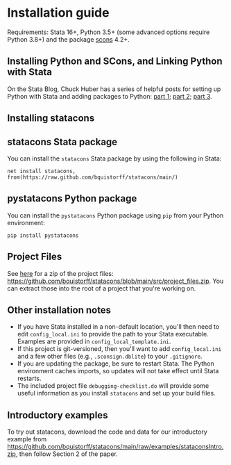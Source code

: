 # Installation guide

Requirements: Stata 16+, Python 3.5+ (some advanced options require Python 3.8+) and the package [scons](https://scons.org/) 4.2+.

## Installing Python and SCons, and Linking Python with Stata

On the Stata Blog, Chuck Huber has a series of helpful posts for setting up Python with Stata and adding packages to Python: [part 1](https://blog.stata.com/2020/08/18/stata-python-integration-part-1-setting-up-stata-to-use-python/); [part 2](https://blog.stata.com/2020/08/25/stata-python-integration-part-2-three-ways-to-use-python-in-stata/); [part 3](https://blog.stata.com/2020/09/01/stata-python-integration-part-3-how-to-install-python-packages/).


## Installing statacons

## statacons Stata package
You can install the `statacons` Stata package by using the following in Stata:
```
net install statacons, from(https://raw.github.com/bquistorff/statacons/main/)
```

## pystatacons Python package
You can install the `pystatacons` Python package using `pip` from your Python environment:
```
pip install pystatacons
```

## Project Files
See [here](https://github.com/bquistorff/statacons/blob/main/src/project_files.zip) for a zip of the project files: <https://github.com/bquistorff/statacons/blob/main/src/project_files.zip>. You can extract those into the root of a project that you're working on.

## Other installation notes

* If you have Stata installed in a non-default location, you'll then need to edit `config_local.ini` to provide the path to your Stata executable. Examples are provided in `config_local_template.ini`.
* If this project is git-versioned, then you'll want to add `config_local.ini` and a few other files (e.g., `.sconsign.dblite`) to your `.gitignore`.
* If you are updating the package, be sure to restart Stata. The Python environment caches imports, so updates will not take effect until Stata restarts.
* The included project file `debugging-checklist.do` will provide some useful information as you install `statacons` and set up your build files.


## Introductory examples

To try out statacons, download the code and data for our introductory example from <https://github.com/bquistorff/statacons/main/raw/examples/stataconsIntro.zip>, then follow Section 2 of the paper.

